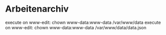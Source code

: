 # Arbeitenarchiv
 
execute on www-edit: chown www-data:www-data /var/www/data
execute on www-edit: chown www-data:www-data /var/www/data/data.json